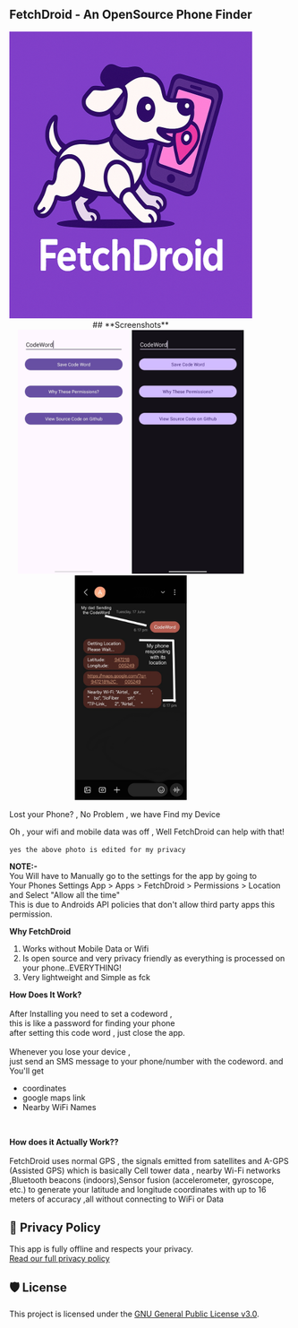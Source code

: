 ## **FetchDroid  -  An OpenSource Phone Finder**

<p align="center" style="margin-right:70px;">

  <img src="https://raw.githubusercontent.com/shad0wrider/FetchDroid/refs/heads/main/assets/FetchDroidlogo.png" width="512" height="512"/>
## **Screenshots**
  <br>

  <img src="https://raw.githubusercontent.com/shad0wrider/FetchDroid/refs/heads/main/assets/fetchdroidlight.jpg" width="200"/>

  <img src="https://raw.githubusercontent.com/shad0wrider/FetchDroid/refs/heads/main/assets/fetchdroidark.jpg" width="200"/>
  
  <img src="https://raw.githubusercontent.com/shad0wrider/FetchDroid/refs/heads/main/assets/Fetchworks2.png" width="200"/>
</p>
Lost your Phone? , No Problem , we have Find my Device

Oh , your wifi and mobile data was off , Well FetchDroid can help with that!

`yes the above photo is edited for my privacy`

**NOTE:-** 
<br>
 You Will have to Manually go to the settings for the app by going to
 <br>
 Your Phones Settings App > Apps > FetchDroid > Permissions > Location and Select "Allow all the time"
 <br>
 This is due to Androids API policies that don't allow third party apps this permission.


**Why FetchDroid**
1. Works without Mobile Data or Wifi
2. Is open source and very privacy friendly as everything is processed on your phone..EVERYTHING!
3. Very lightweight and Simple as fck

**How Does It Work?**
<br><br>
After Installing you need to set a codeword , 
<br>
this is like a password for finding your phone
<br>
after setting this code word , just close the app.
<br><br>
Whenever you lose your device , 
<br>
just send an SMS message to your phone/number with the codeword.
and You'll get
- coordinates
- google maps link
- Nearby WiFi Names
 

<br>

**How does it Actually Work??**
<br><br>
FetchDroid uses normal GPS , the signals emitted from satellites and
A-GPS (Assisted GPS) which is basically Cell tower data , nearby Wi-Fi networks ,Bluetooth beacons (indoors),Sensor fusion (accelerometer, gyroscope, etc.)
to generate your latitude and longitude coordinates with up to 16 meters of accuracy ,all without connecting to WiFi or Data 

## 📄 Privacy Policy

This app is fully offline and respects your privacy.  
[Read our full privacy policy](./PRIVACY.md)

## 🛡 License

This project is licensed under the [GNU General Public License v3.0](./LICENSE).


